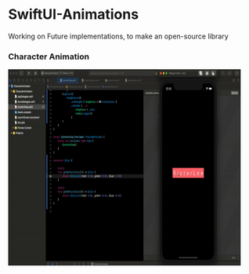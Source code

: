 # SwiftUI-Animations
 Working on Future implementations, to make an open-source library 
 
 ### Character Animation 
 <img
 src="https://github.com/imvityalee/SwiftUI-Animations/blob/main/CharacterAnimation/animation1.gif"
 width="475" height="400"/>
 
 
